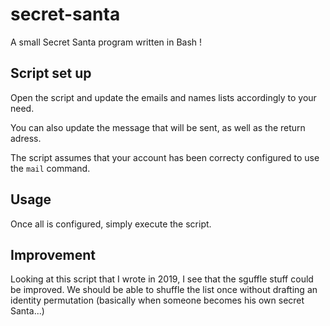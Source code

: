 # secret-santa

A small Secret Santa program written in Bash !


## Script set up

Open the script and update the emails and names lists accordingly to your need.

You can also update the message that will be sent, as well as the return adress.

The script assumes that your account has been correcty configured to use the `mail` command.

## Usage

Once all is configured, simply execute the script.

## Improvement

Looking at this script that I wrote in 2019, I see that the sguffle stuff could be improved. We should be able to shuffle the list once without drafting an identity permutation (basically when someone becomes his own secret Santa...)

